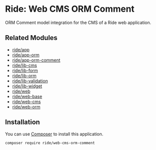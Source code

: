 # Ride: Web CMS ORM Comment

ORM Comment model integration for the CMS of a Ride web application.

## Related Modules

- [ride/app](https://github.com/all-ride/ride-app)
- [ride/app-orm](https://github.com/all-ride/ride-app-orm)
- [ride/app-orm-comment](https://github.com/all-ride/ride-app-orm-comment)
- [ride/lib-cms](https://github.com/all-ride/ride-lib-cms)
- [ride/lib-form](https://github.com/all-ride/ride-lib-form)
- [ride/lib-orm](https://github.com/all-ride/ride-lib-orm)
- [ride/lib-validation](https://github.com/all-ride/ride-lib-validation)
- [ride/lib-widget](https://github.com/all-ride/ride-lib-widget)
- [ride/web](https://github.com/all-ride/ride-web)
- [ride/web-base](https://github.com/all-ride/ride-web-base)
- [ride/web-cms](https://github.com/all-ride/ride-web-cms)
- [ride/web-orm](https://github.com/all-ride/ride-web-orm)

## Installation

You can use [Composer](http://getcomposer.org) to install this application.

```
composer require ride/web-cms-orm-comment
```
